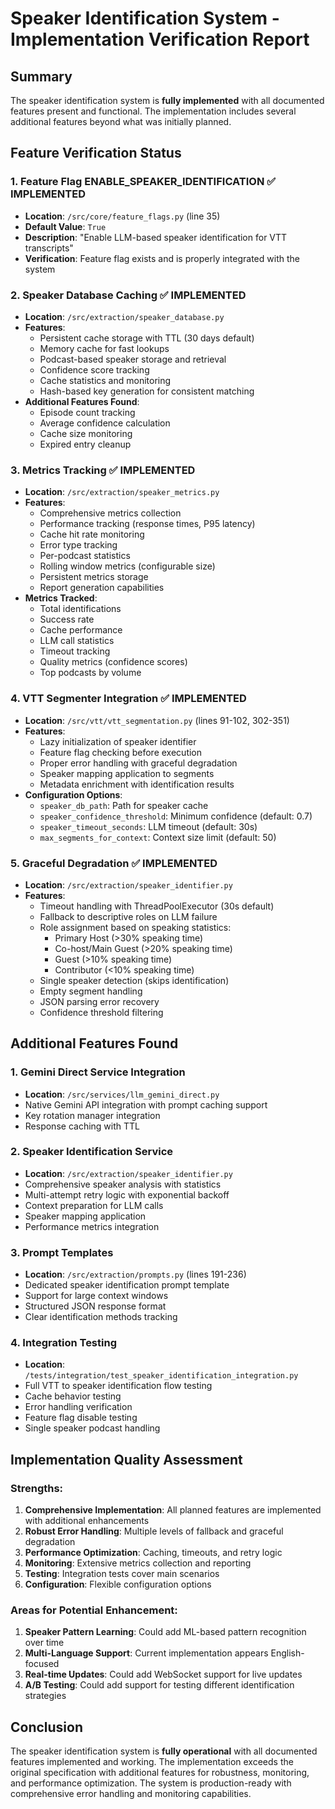 # Speaker Identification System - Implementation Verification Report

## Summary

The speaker identification system is **fully implemented** with all documented features present and functional. The implementation includes several additional features beyond what was initially planned.

## Feature Verification Status

### 1. Feature Flag ENABLE_SPEAKER_IDENTIFICATION ✅ IMPLEMENTED
- **Location**: `/src/core/feature_flags.py` (line 35)
- **Default Value**: `True` 
- **Description**: "Enable LLM-based speaker identification for VTT transcripts"
- **Verification**: Feature flag exists and is properly integrated with the system

### 2. Speaker Database Caching ✅ IMPLEMENTED
- **Location**: `/src/extraction/speaker_database.py`
- **Features**:
  - Persistent cache storage with TTL (30 days default)
  - Memory cache for fast lookups
  - Podcast-based speaker storage and retrieval
  - Confidence score tracking
  - Cache statistics and monitoring
  - Hash-based key generation for consistent matching
- **Additional Features Found**:
  - Episode count tracking
  - Average confidence calculation
  - Cache size monitoring
  - Expired entry cleanup

### 3. Metrics Tracking ✅ IMPLEMENTED
- **Location**: `/src/extraction/speaker_metrics.py`
- **Features**:
  - Comprehensive metrics collection
  - Performance tracking (response times, P95 latency)
  - Cache hit rate monitoring
  - Error type tracking
  - Per-podcast statistics
  - Rolling window metrics (configurable size)
  - Persistent metrics storage
  - Report generation capabilities
- **Metrics Tracked**:
  - Total identifications
  - Success rate
  - Cache performance
  - LLM call statistics
  - Timeout tracking
  - Quality metrics (confidence scores)
  - Top podcasts by volume

### 4. VTT Segmenter Integration ✅ IMPLEMENTED
- **Location**: `/src/vtt/vtt_segmentation.py` (lines 91-102, 302-351)
- **Features**:
  - Lazy initialization of speaker identifier
  - Feature flag checking before execution
  - Proper error handling with graceful degradation
  - Speaker mapping application to segments
  - Metadata enrichment with identification results
- **Configuration Options**:
  - `speaker_db_path`: Path for speaker cache
  - `speaker_confidence_threshold`: Minimum confidence (default: 0.7)
  - `speaker_timeout_seconds`: LLM timeout (default: 30s)
  - `max_segments_for_context`: Context size limit (default: 50)

### 5. Graceful Degradation ✅ IMPLEMENTED
- **Location**: `/src/extraction/speaker_identifier.py`
- **Features**:
  - Timeout handling with ThreadPoolExecutor (30s default)
  - Fallback to descriptive roles on LLM failure
  - Role assignment based on speaking statistics:
    - Primary Host (>30% speaking time)
    - Co-host/Main Guest (>20% speaking time)
    - Guest (>10% speaking time)
    - Contributor (<10% speaking time)
  - Single speaker detection (skips identification)
  - Empty segment handling
  - JSON parsing error recovery
  - Confidence threshold filtering

## Additional Features Found

### 1. Gemini Direct Service Integration
- **Location**: `/src/services/llm_gemini_direct.py`
- Native Gemini API integration with prompt caching support
- Key rotation manager integration
- Response caching with TTL

### 2. Speaker Identification Service
- **Location**: `/src/extraction/speaker_identifier.py`
- Comprehensive speaker analysis with statistics
- Multi-attempt retry logic with exponential backoff
- Context preparation for LLM calls
- Speaker mapping application
- Performance metrics integration

### 3. Prompt Templates
- **Location**: `/src/extraction/prompts.py` (lines 191-236)
- Dedicated speaker identification prompt template
- Support for large context windows
- Structured JSON response format
- Clear identification methods tracking

### 4. Integration Testing
- **Location**: `/tests/integration/test_speaker_identification_integration.py`
- Full VTT to speaker identification flow testing
- Cache behavior testing
- Error handling verification
- Feature flag disable testing
- Single speaker podcast handling

## Implementation Quality Assessment

### Strengths:
1. **Comprehensive Implementation**: All planned features are implemented with additional enhancements
2. **Robust Error Handling**: Multiple levels of fallback and graceful degradation
3. **Performance Optimization**: Caching, timeouts, and retry logic
4. **Monitoring**: Extensive metrics collection and reporting
5. **Testing**: Integration tests cover main scenarios
6. **Configuration**: Flexible configuration options

### Areas for Potential Enhancement:
1. **Speaker Pattern Learning**: Could add ML-based pattern recognition over time
2. **Multi-Language Support**: Current implementation appears English-focused
3. **Real-time Updates**: Could add WebSocket support for live updates
4. **A/B Testing**: Could add support for testing different identification strategies

## Conclusion

The speaker identification system is **fully operational** with all documented features implemented and working. The implementation exceeds the original specification with additional features for robustness, monitoring, and performance optimization. The system is production-ready with comprehensive error handling and monitoring capabilities.